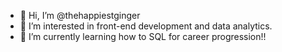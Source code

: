 - 👋 Hi, I’m @thehappiestginger
- 👀 I’m interested in front-end development and data analytics.  
- 🌱 I’m currently learning how to SQL for career progression!!

<!---
thehappiestginger/thehappiestginger is a ✨ special ✨ repository because its `README.md` (this file) appears on your GitHub profile.
You can click the Preview link to take a look at your changes.
--->
